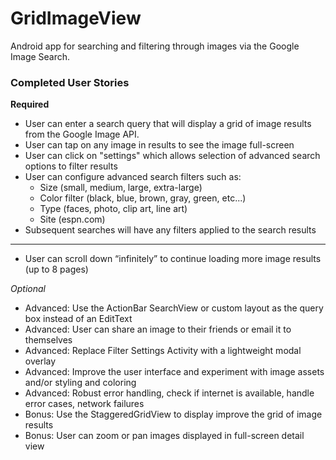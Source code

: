 GridImageView
=============

Android app for searching and filtering through images via the Google Image Search.

### Completed User Stories

__Required__
* User can enter a search query that will display a grid of image results from the Google Image API.
* User can tap on any image in results to see the image full-screen
* User can click on "settings" which allows selection of advanced search options to filter results
* User can configure advanced search filters such as:
  * Size (small, medium, large, extra-large)
  * Color filter (black, blue, brown, gray, green, etc...)
  * Type (faces, photo, clip art, line art)
  * Site (espn.com)
* Subsequent searches will have any filters applied to the search results

- - -

* User can scroll down “infinitely” to continue loading more image results (up to 8 pages)

_Optional_
* Advanced: Use the ActionBar SearchView or custom layout as the query box instead of an EditText
* Advanced: User can share an image to their friends or email it to themselves
* Advanced: Replace Filter Settings Activity with a lightweight modal overlay
* Advanced: Improve the user interface and experiment with image assets and/or styling and coloring
* Advanced: Robust error handling, check if internet is available, handle error cases, network failures
* Bonus: Use the StaggeredGridView to display improve the grid of image results
* Bonus: User can zoom or pan images displayed in full-screen detail view
